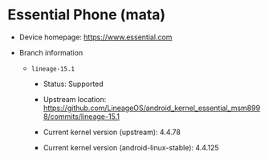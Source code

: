 # Essential Phone (mata)

* Device homepage: https://www.essential.com

* Branch information

  * `lineage-15.1`

    * Status: Supported

    * Upstream location: https://github.com/LineageOS/android_kernel_essential_msm8998/commits/lineage-15.1

    * Current kernel version (upstream): 4.4.78

    * Current kernel version (android-linux-stable): 4.4.125
